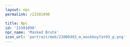 ```yaml
---
layout: npc
permalink: /21501090

title: Npc
id: '21501090'
npc_name: 'Masked Brute'
icon_url: 'portrait/mob/21000493_m_maskboyfat03_p.png'
---
```

